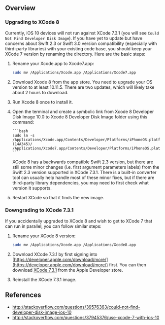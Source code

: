 ## Overview

### Upgrading to XCode 8

Currently, iOS 10 devices will not run against XCode 7.3.1 (you will see `Could Not Find Developer Disk Image`).  If you have yet to update but have concerns about Swift 2.3 or Swift 3.0 version compatibility (especially with third-party libraries) with your existing code base, you should keep your XCode 7 version by renaming the directory.  Here are the basic steps:

1. Rename your Xcode.app to Xcode7.app:

      ```bash
      sudo mv /Applications/Xcode.app /Applications/Xcode7.app
      ```

2. Download Xcode 8 from the app store.  You need to upgrade your OS version to at least 10.11.5.  There are two updates, which will likely take about 2 hours to download.
3. Run Xcode 8 once to install it.
4. Open the terminal and create a symbolic link from Xcode 8 Developer Disk Image 10.0 to Xcode 8 Developer 
Disk Image folder using this command:

       ```bash 
       sudo ln -s /Applications/Xcode.app/Contents/Developer/Platforms/iPhoneOS.platform/DeviceSupport/10.0 (14A345)/ /Applications/Xcode7.app/Contents/Developer/Platforms/iPhoneOS.platform/DeviceSupport/10.0
       ```

   XCode 8 has a backwards compatible Swift 2.3 version, but there are still some minor changes (i.e. first argument parameters labels) from the Swift 2.3 version supported in XCode 7.3.1.  There is a built-in converter tool can usually help handle most of these minor fixes, but if there are third-party library dependencies, you may need to first check what version it supports.  

5. Restart XCode so that it finds the new image.

### Downgrading to XCode 7.3.1

If you accidentally upgraded to XCode 8 and wish to get to XCode 7 that can run in parallel, you can follow similar steps:

1. Rename your XCode 8 version:

   ```bash
   sudo mv /Applications/Xcode.app /Applications/Xcode8.app
   ```

2. Download XCode 7.3.1 by first signing into [https://developer.apple.com/download/more/](https://developer.apple.com/download/more/) first.  You can then download [XCode 7.3.1](http://adcdownload.apple.com/Developer_Tools/Xcode_7.3.1/Xcode_7.3.1.dmg) from the Apple Developer store. 

3. Reinstall the XCode 7.3.1 image.

## References

* <http://stackoverflow.com/questions/39576363/could-not-find-developer-disk-image-ios-10>
* <http://stackoverflow.com/questions/37945376/use-xcode-7-with-ios-10>